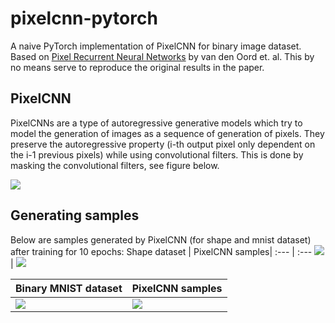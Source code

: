 # pixelcnn-pytorch
A naive PyTorch implementation of PixelCNN for binary image dataset. 
Based on [Pixel Recurrent Neural Networks](https://arxiv.org/abs/1601.06759) by van den Oord et. al.
This by no means serve to reproduce the original results in the paper.

## PixelCNN
PixelCNNs are a type of autoregressive generative models which try to model the generation of images as a sequence of generation of pixels.
They preserve the autoregressive property (i-th output pixel only dependent on the i-1 previous pixels) while using convolutional filters.
This is done by masking the convolutional filters, see figure below.

![](https://i.imgur.com/JPUlGQP.png)

## Generating samples
Below are samples generated by PixelCNN (for shape and mnist dataset) after training for 10 epochs:
Shape dataset | PixelCNN samples| 
:--- | :---
![](https://i.imgur.com/4iU3eDY.png) | ![](https://i.imgur.com/vV7OM3T.png)

Binary MNIST dataset | PixelCNN samples| 
:--- | :---
![](https://i.imgur.com/mlO1TuB.png) | ![](https://i.imgur.com/ZLmO1CK.png)
